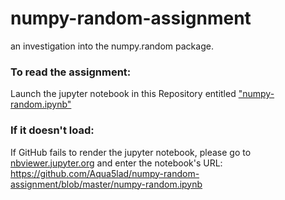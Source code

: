 # numpy-random-assignment
an investigation into the numpy.random package.

### To read the assignment: 
Launch the jupyter notebook in this Repository entitled ["numpy-random.ipynb"](https://github.com/Aqua5lad/numpy-random-assignment/blob/master/numpy-random.ipynb)
### If it doesn't load:
If GitHub fails to render the jupyter notebook, please go to [nbviewer.jupyter.org](https://nbviewer.jupyter.org/) and enter the notebook's URL: https://github.com/Aqua5lad/numpy-random-assignment/blob/master/numpy-random.ipynb


